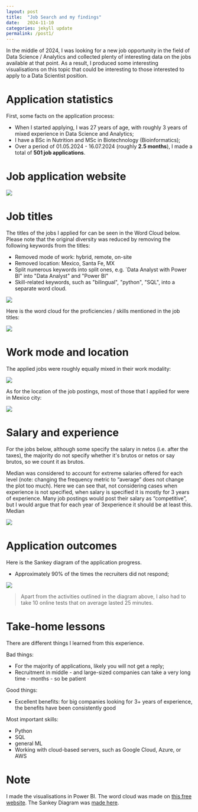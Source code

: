 ```yaml
---
layout: post
title:  "Job Search and my findings"
date:   2024-11-10 
categories: jekyll update
permalink: /post1/
---
```


In the middle of 2024, I was looking for a new job opportunity in the field of Data Science / Analytics and collected plenty of interesting data on the jobs available at that point. As a result, I produced some interesting visualisations on this topic that could be interesting to those interested to apply to a Data Scientist position.

# Application statistics

First, some facts on the application process:
- When I started applying, I was 27 years of age, with roughly 3 years of mixed experience in Data Science and Analytics;
- I have a BSc in Nutrition and MSc in Biotechnology (Bioinformatics);
- Over a period of 01.05.2024 - 16.07.2024 (roughly **2.5 months**), I made a total of **501 job applications**.

# Job application website

<!-- <img src="{{ site.url }}/images/241110_job_search/241110_job-application-source.png" width=700 style="display: block; margin: 0 auto"> -->

<!-- <img src="/images/241110_job_search/241110_job-application-source.png" width=700 style="display: block; margin: 0 auto"> -->

<img src="/images/241110_job_search/241110_job-application-source.png">

<!-- ![](/images/241110_job_search/241110_job-application-source.png) -->

<!-- ![Replica logo]({{ '/images/241110_job_search/241110_job-application-source.png' | relative_url }}) -->

<!-- ![image](/images/241110_job_search/241110_job-application-source.png) -->

<!-- ![alt text]({{ site.url }}/assets/images/job-application-source.png) -->

# Job titles

The titles of the jobs I applied for can be seen in the Word Cloud below. Please note that the original diversity was reduced by removing the following keywords from the titles:
- Removed mode of work: hybrid, remote, on-site
- Removed location: Mexico, Santa Fe, MX
- Split numerous keywords into split ones, e.g. `Data Analyst with Power BI" into "Data Analyst" and "Power BI"
- Skill-related keywords, such as "bilingual", "python", "SQL", into a separate word cloud.

<img src="/images/241110_job_search/word-cloud-1.png">

Here is the word cloud for the proficiencies / skills mentioned in the job titles: 

<img src="/images/241110_job_search/word-cloud-2.png" style="display: block; margin: 0 auto">

# Work mode and location

The applied jobs were roughly equally mixed in their work modality:

<img src="/images/241110_job_search/work-mode.png" style="display: block; margin: 0 auto">

As for the location of the job postings, most of those that I applied for were in Mexico city:

<img src="/images/241110_job_search/job-location.png" style="display: block; margin: 0 auto">

# Salary and experience

For the jobs below, although some specify the salary in netos (i.e. after the taxes), the majority do not specify whether it's brutos or netos or say brutos, so we count it as brutos. 

Median was considered to account for extreme salaries offered for each level (note: changing the frequency metric to “average” does not change the plot too much). 
Here we can see that, not considering cases when experience is not specified, when salary is specified it is mostly for 3 years of experience. Many job postings would post their salary as “competitive”, but I would argue that for each year of 3experience it should be at least this. Median 


<img src="/images/241110_job_search/salary-experience.png" style="display: block; margin: 0 auto">

# Application outcomes

Here is the Sankey diagram of the application progress. 
- Approximately 90% of the times the recruiters did not respond;

<img src="/images/241110_job_search/sankey.png" style="display: block; margin: 0 auto">

> Apart from the activities outlined in the diagram above, I also had to take 10 online tests that on average lasted 25 minutes.

# Take-home lessons

There are different things I learned from this experience. 

Bad things:
- For the majority of applications, likely you will not get a reply;
- Recruitment in middle - and large-sized companies can take a very long time - months - so be patient

Good things:
- Excellent benefits: for big companies looking for 3+ years of experience, the benefits have been consistently good

Most important skills: 
- Python
- SQL
- general ML
- Working with cloud-based servers, such as Google Cloud, Azure, or AWS

# Note

I made the visualisations in Power BI. The word cloud was made on [this free website](https://worditout.com/word-cloud/create). The Sankey Diagram was [made here](https://sankeymatic.com/build/). 
